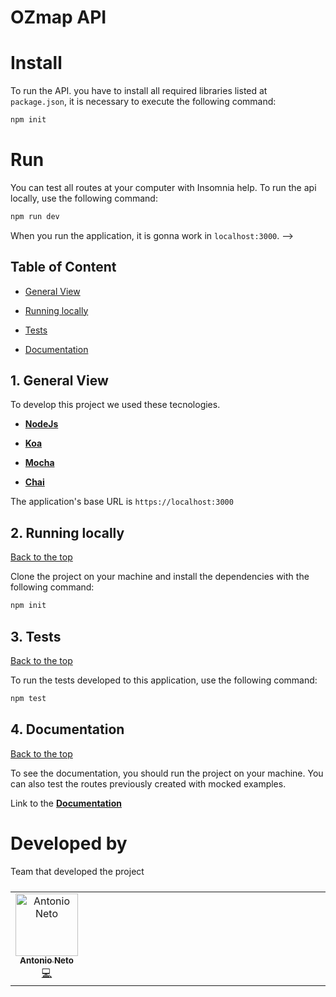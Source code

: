 # OZmap API

# Install

To run the API. you have to install all required libraries listed at `package.json`, it is necessary to execute the following command:

```bash
npm init
```

# Run

You can test all routes at your computer with Insomnia help. To run the api locally, use the following command:

```bash
npm run dev
```

When you run the application, it is gonna work in `localhost:3000`. -->

## Table of Content

- [General View](#1-general-view)

- [Running locally](#2-running-locally)

- [Tests](#3-tests)

- [Documentation](#4-documentation)

## 1. General View

To develop this project we used these tecnologies.

- **[NodeJs](https://nodejs.org/en/)**

- **[Koa](https://koajs.com/)**

- **[Mocha](https://mochajs.org//)**

- **[Chai](https://www.chaijs.com/)**

The application's base URL is `https://localhost:3000`

## 2. Running locally

[ Back to the top ](#table-of-content)

Clone the project on your machine and install the dependencies with the following command:

```bash
npm init
```

## 3. Tests

[ Back to the top ](#table-of-content)

To run the tests developed to this application, use the following command:

```bash
npm test
```

## 4. Documentation

[ Back to the top ](#table-of-content)

To see the documentation, you should run the project on your machine. You can also test the routes previously created with mocked examples.

Link to the **[Documentation](http://localhost:3000/swagger/)**

# Developed by

Team that developed the project

<table>
  <tbody style="display: flex;">
      <td align="center"><a href="(https://github.com/naoeoneto)"><img src="https://avatars.githubusercontent.com/u/106770927?v=4" width="100px;" alt="Antonio Neto"/><br /><sub><b>Antonio Neto</b></sub></a><br /><a href="https://github.com/naoeoneto/teste_tecnico_js_ozmap/commits/develop" title="Code">💻</a></td>
      <tr/>
    <tbody/>
<table/>
